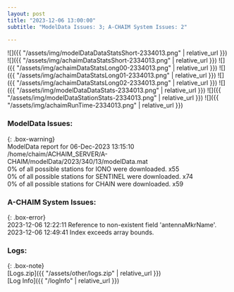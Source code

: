 ```yaml
---
layout: post
title: "2023-12-06 13:00:00"
subtitle: "ModelData Issues: 3; A-CHAIM System Issues: 2"

---
```


![]({{ "/assets/img/modelDataDataStatsShort-2334013.png" | relative_url }})
![]({{ "/assets/img/achaimDataStatsShort-2334013.png" | relative_url }})
![]({{ "/assets/img/achaimDataStatsLong00-2334013.png" | relative_url }})
![]({{ "/assets/img/achaimDataStatsLong01-2334013.png" | relative_url }})
![]({{ "/assets/img/achaimDataStatsLong02-2334013.png" | relative_url }})
![]({{ "/assets/img/modelDataDataStats-2334013.png" | relative_url }})
![]({{ "/assets/img/modelDataStationStats-2334013.png" | relative_url }})
![]({{ "/assets/img/achaimRunTime-2334013.png" | relative_url }})


### ModelData Issues:  
  
{: .box-warning}  
 ModelData report for 06-Dec-2023 13:15:10   
 /home/chaim/ACHAIM_SERVER/A-CHAIM/modelData/2023/340/13/modelData.mat   
 0% of all possible stations for IONO were downloaded. x55   
 0% of all possible stations for SENTINEL were downloaded. x74   
 0% of all possible stations for CHAIN were downloaded. x59   
  
### A-CHAIM System Issues:  
  
{: .box-error}  
2023-12-06 12:22:11 Reference to non-existent field 'antennaMkrName'.  
2023-12-06 12:49:41 Index exceeds array bounds.  

### Logs:  
  
{: .box-note}  
[Logs.zip]({{ "/assets/other/logs.zip" | relative_url }})  
[Log Info]({{ "/logInfo" | relative_url }})  
